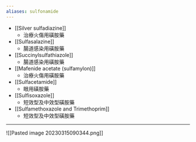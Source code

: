 ```yaml
---
aliases: sulfonamide
---
```

- [[Silver sulfadiazine]]
	- 治療火傷用磺胺藥
- [[Sulfasalazine]]
	- 腸道感染用磺胺藥
- [[Succinylsulfathiazole]]
	- 腸道感染用磺胺藥
- [[Mafenide acetate (sulfamylon)]]
	- 治療火傷用磺胺藥
- [[Sulfacetamide]]
	- 眼用磺胺藥
- [[Sulfisoxazole]]
	- 短效型及中效型磺胺藥
- [[Sulfamethoxazole and Trimethoprim]]
	- 短效型及中效型磺胺藥
---
![[Pasted image 20230315090344.png]]
